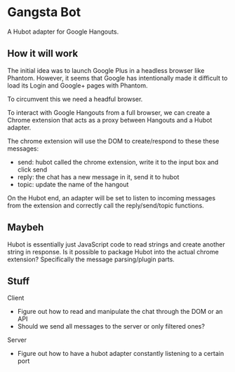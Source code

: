 Gangsta Bot
==

A Hubot adapter for Google Hangouts.

How it will work
--

The initial idea was to launch Google Plus in a headless browser like Phantom. However, it seems that Google has intentionally made it difficult to load its Login and Google+ pages with Phantom.

To circumvent this we need a headful browser.

To interact with Google Hangouts from a full browser, we can create a Chrome extension that acts as a proxy between Hangouts and a Hubot adapter.

The chrome extension will use the DOM to create/respond to these these messages:

- send: hubot called the chrome extension, write it to the input box and click send
- reply: the chat has a new message in it, send it to hubot
- topic: update the name of the hangout

On the Hubot end, an adapter will be set to listen to incoming messages from the extension and correctly call the reply/send/topic functions.

Maybeh
--

Hubot is essentially just JavaScript code to read strings and create another string in response. Is it possible to package Hubot into the actual chrome extension? Specifically the message parsing/plugin parts.

Stuff
--

Client

- Figure out how to read and manipulate the chat through the DOM or an API
- Should we send all messages to the server or only filtered ones?

Server

- Figure out how to have a hubot adapter constantly listening to a certain port
